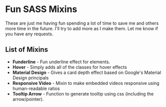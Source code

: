 # Fun SASS Mixins
These are just me having fun spending a lot of time to save me and others more time in the future. I'll try to add more as I make them. Let me know if you have any requests.

## List of Mixins
* **Funderline** - Fun underline effect for <a> elements.
* **Hover** - Simply adds all of the classes for hover effects
* **Material Design** - Gives a card depth effect based on Google's Material Design principals
* **Responsive Video** - Mixin to make embedded videos responsive using human-readable ratios
* **Tooltip Arrow** - Function to generate tooltip using css (including the arrow/pointer).